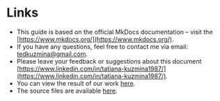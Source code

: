 # Links
- This guide is based on the official MkDocs documentation – visit the [https://www.mkdocs.org/](https://www.mkdocs.org/).
- If you have any questions, feel free to contact me via email: tedkuzmina@gmail.com.
- Please leave your feedback or suggestions about this document [https://www.linkedin.com/in/tatiana-kuzmina1987/](https://www.linkedin.com/in/tatiana-kuzmina1987/).
- You can view the result of our work [here](https://mkdocs-web-docs.github.io/how-to-create-web-docs/).
- The source files are available [here](https://github.com/MkDocs-web-docs/how-to-create-web-docs/tree/main).